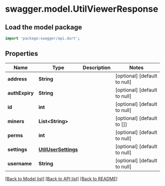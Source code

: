 # swagger.model.UtilViewerResponse

## Load the model package
```dart
import 'package:swagger/api.dart';
```

## Properties
Name | Type | Description | Notes
------------ | ------------- | ------------- | -------------
**address** | **String** |  | [optional] [default to null]
**authExpiry** | **String** |  | [optional] [default to null]
**id** | **int** |  | [optional] [default to null]
**miners** | **List&lt;String&gt;** |  | [optional] [default to []]
**perms** | **int** |  | [optional] [default to null]
**settings** | [**UtilUserSettings**](UtilUserSettings.md) |  | [optional] [default to null]
**username** | **String** |  | [optional] [default to null]

[[Back to Model list]](../README.md#documentation-for-models) [[Back to API list]](../README.md#documentation-for-api-endpoints) [[Back to README]](../README.md)

